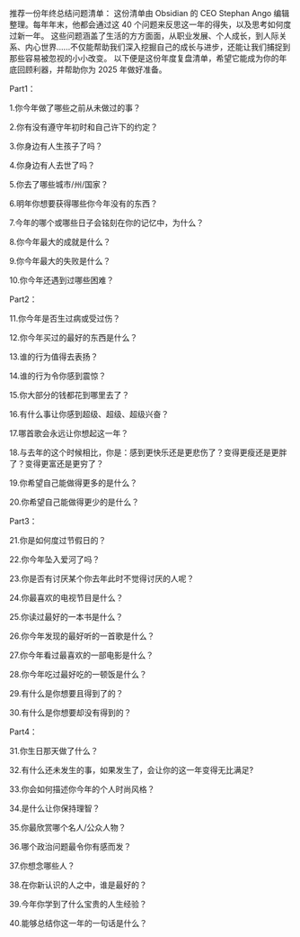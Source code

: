 推荐一份年终总结问题清单：
这份清单由 Obsidian 的 CEO Stephan Ango 编辑整理。每年年末，他都会通过这 40 个问题来反思这一年的得失，以及思考如何度过新一年。
这些问题涵盖了生活的方方面面，从职业发展、个人成长，到人际关系、内心世界.…..不仅能帮助我们深入挖掘自己的成长与进步，还能让我们捕捉到那些容易被忽视的小小改变。
以下便是这份年度复盘清单，希望它能成为你的年底回顾利器，并帮助你为 2025 年做好准备。

Part1：

1.你今年做了哪些之前从未做过的事？

2.你有没有遵守年初时和自己许下的约定？

3.你身边有人生孩子了吗？

4.你身边有人去世了吗？

5.你去了哪些城市/州/国家？

6.明年你想要获得哪些你今年没有的东西？

7.今年的哪个或哪些日子会铭刻在你的记忆中，为什么？

8.你今年最大的成就是什么？

9.你今年最大的失败是什么？

10.你今年还遇到过哪些困难？

Part2：

11.你今年是否生过病或受过伤？

12.你今年买过的最好的东西是什么？

13.谁的行为值得去表扬？

14.谁的行为令你感到震惊？

15.你大部分的钱都花到哪里去了？

16.有什么事让你感到超级、超级、超级兴奋？

17.哪首歌会永远让你想起这一年？

18.与去年的这个时候相比，你是：感到更快乐还是更悲伤了？变得更瘦还是更胖了？变得更富还是更穷了？

19.你希望自己能做得更多的是什么？

20.你希望自己能做得更少的是什么？

Part3：

21.你是如何度过节假日的？

22.你今年坠入爱河了吗？

23.你是否有讨厌某个你去年此时不觉得讨厌的人呢？

24.你最喜欢的电视节目是什么？

25.你读过最好的一本书是什么？

26.你今年发现的最好听的一首歌是什么？

27.你今年看过最喜欢的一部电影是什么？

28.你今年吃过最好吃的一顿饭是什么？

29.有什么是你想要且得到了的？

30.有什么是你想要却没有得到的？

Part4：

31.你生日那天做了什么？

32.有什么还未发生的事，如果发生了，会让你的这一年变得无比满足?

33.你会如何描述你今年的个人时尚风格？

34.是什么让你保持理智？

35.你最欣赏哪个名人/公众人物？

36.哪个政治问题最令你有感而发？

37.你想念哪些人？

38.在你新认识的人之中，谁是最好的？

39.今年你学到了什么宝贵的人生经验？

40.能够总结你这一年的一句话是什么？
